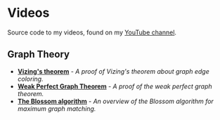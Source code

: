# Videos
Source code to my videos, found on my [YouTube channel](https://www.youtube.com/channel/UC_IaBSHmisYbiYlv32EeNkQ).


## Graph Theory
- **[Vizing's theorem](https://www.youtube.com/watch?v=OZWZpQmGp0g)** - _A proof of Vizing's theorem about graph edge coloring._
- **[Weak Perfect Graph Theorem](https://www.youtube.com/watch?v=Koc63QhxPgk)** - _A proof of the weak perfect graph theorem._
- **[The Blossom algorithm](https://www.youtube.com/watch?v=3roPs1Bvg1Q)** - _An overview of the Blossom algorithm for maximum graph matching._
